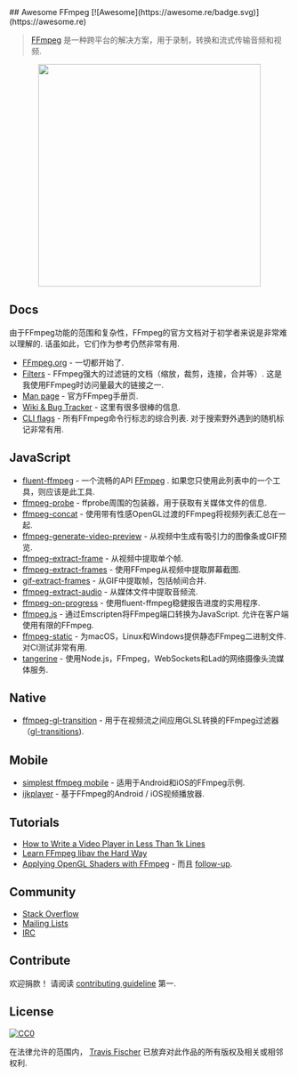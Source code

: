 <div class="github-widget" data-repo="transitive-bullshit/awesome-ffmpeg"></div>
## Awesome FFmpeg [![Awesome](https://awesome.re/badge.svg)](https://awesome.re)

> [FFmpeg](http://ffmpeg.org) 是一种跨平台的解决方案，用于录制，转换和流式传输音频和视频.

<p align="center">
  <img width="400" src="https://cdn.rawgit.com/transitive-bullshit/awesome-ffmpeg/master/ffmpeg-logo.svg">
</p>





## Docs

 由于FFmpeg功能的范围和复杂性，FFmpeg的官方文档对于初学者来说是非常难以理解的.  话虽如此，它们作为参考仍然非常有用.

- [FFmpeg.org](http://ffmpeg.org) - 一切都开始了.
- [Filters](https://ffmpeg.org/ffmpeg-filters.html)   -  FFmpeg强大的过滤链的文档（缩放，裁剪，连接，合并等）.  这是我使用FFmpeg时访问量最大的链接之一.
- [Man page](https://man.cx/ffmpeg) - 官方FFmpeg手册页.
- [Wiki & Bug Tracker](https://trac.ffmpeg.org) - 这里有很多很棒的信息.
- [CLI flags](https://github.com/transitive-bullshit/ffmpeg-cli-flags/blob/master/readme.md)   - 所有FFmpeg命令行标志的综合列表.  对于搜索野外遇到的随机标记非常有用.


## JavaScript

- [fluent-ffmpeg](https://github.com/fluent-ffmpeg/node-fluent-ffmpeg) - 一个流畅的API [FFmpeg](http://www.ffmpeg.org) .  如果您只使用此列表中的一个工具，则应该是此工具.
- [ffmpeg-probe](https://github.com/transitive-bullshit/ffmpeg-probe) -  ffprobe周围的包装器，用于获取有关媒体文件的信息.
- [ffmpeg-concat](https://github.com/transitive-bullshit/ffmpeg-concat) - 使用带有性感OpenGL过渡的FFmpeg将视频列表汇总在一起.
- [ffmpeg-generate-video-preview](https://github.com/transitive-bullshit/ffmpeg-generate-video-preview) - 从视频中生成有吸引力的图像条或GIF预览.
- [ffmpeg-extract-frame](https://github.com/transitive-bullshit/ffmpeg-extract-frame) - 从视频中提取单个帧.
- [ffmpeg-extract-frames](https://github.com/transitive-bullshit/ffmpeg-extract-frames) - 使用FFmpeg从视频中提取屏幕截图.
- [gif-extract-frames](https://github.com/transitive-bullshit/gif-extract-frames) - 从GIF中提取帧，包括帧间合并.
- [ffmpeg-extract-audio](https://github.com/transitive-bullshit/ffmpeg-extract-audio) - 从媒体文件中提取音频流.
- [ffmpeg-on-progress](https://github.com/transitive-bullshit/ffmpeg-on-progress) - 使用fluent-ffmpeg稳健报告进度的实用程序.
- [ffmpeg.js](https://github.com/Kagami/ffmpeg.js)   - 通过Emscripten将FFmpeg端口转换为JavaScript.  允许在客户端使用有限的FFmpeg.
- [ffmpeg-static](https://github.com/eugeneware/ffmpeg-static)   - 为macOS，Linux和Windows提供静态FFmpeg二进制文件.  对CI测试非常有用.
- [tangerine](https://github.com/niftylettuce/tangerine) - 使用Node.js，FFmpeg，WebSockets和Lad的网络摄像头流媒体服务.


## Native

- [ffmpeg-gl-transition](https://github.com/transitive-bullshit/ffmpeg-gl-transition) - 用于在视频流之间应用GLSL转换的FFmpeg过滤器（[gl-transitions](https://gl-transitions.com/)).


## Mobile

- [simplest ffmpeg mobile](https://github.com/leixiaohua1020/simplest_ffmpeg_mobile) - 适用于Android和iOS的FFmpeg示例.
- [ijkplayer](https://github.com/Bilibili/ijkplayer) - 基于FFmpeg的Android / iOS视频播放器.


## Tutorials

- [How to Write a Video Player in Less Than 1k Lines](http://dranger.com/ffmpeg)
- [Learn FFmpeg libav the Hard Way](https://github.com/leandromoreira/ffmpeg-libav-tutorial)
- [Applying OpenGL Shaders with FFmpeg](https://nervous.io/ffmpeg/opengl/2017/01/31/ffmpeg-opengl) - 而且 [follow-up](https://nervous.io/ffmpeg/opengl/2017/05/15/ffmpeg-pbo-yuv).


## Community

- [Stack Overflow](https://superuser.com/questions/tagged/ffmpeg)
- [Mailing Lists](https://www.ffmpeg.org/contact.html#MailingLists)
- [IRC](https://www.ffmpeg.org/contact.html#IRCChannels)


## Contribute

 欢迎捐款！  请阅读 [contributing guideline](https://github.com/transitive-bullshit/awesome-ffmpeg/blob/master/contributing.md) 第一.


## License

[![CC0](http://mirrors.creativecommons.org/presskit/buttons/88x31/svg/cc-zero.svg)](http://creativecommons.org/publicdomain/zero/1.0)

在法律允许的范围内， [Travis Fischer](https://github.com/transitive-bullshit) 已放弃对此作品的所有版权及相关或相邻权利.
